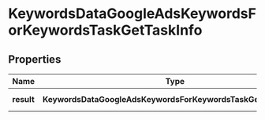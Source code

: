 # KeywordsDataGoogleAdsKeywordsForKeywordsTaskGetTaskInfo

## Properties

| Name | Type | Description | Notes |
|------------ | ------------- | ------------- | -------------|
**result** | **KeywordsDataGoogleAdsKeywordsForKeywordsTaskGetResultInfo[]** | array of results |[optional]|